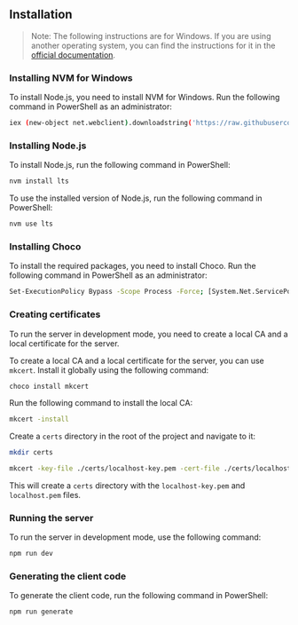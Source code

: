 ## Installation

> Note: The following instructions are for Windows. If you are using another operating system, you can find the instructions for it in the [official documentation](https://nodejs.org/en/download/package-manager/).

### Installing NVM for Windows

To install Node.js, you need to install NVM for Windows. Run the following command in PowerShell as an administrator:

```bash
iex (new-object net.webclient).downloadstring('https://raw.githubusercontent.com/creationix/nvm/v1.1.7/install.ps1')
```

### Installing Node.js

To install Node.js, run the following command in PowerShell:

```bash
nvm install lts
```

To use the installed version of Node.js, run the following command in PowerShell:

```bash
nvm use lts
```

### Installing Choco

To install the required packages, you need to install Choco. Run the following command in PowerShell as an administrator:

```bash
Set-ExecutionPolicy Bypass -Scope Process -Force; [System.Net.ServicePointManager]::SecurityProtocol = [System.Net.ServicePointManager]::SecurityProtocol -bor 3072; iex ((New-Object System.Net.WebClient).DownloadString('https://chocolatey.org/install.ps1'))
```

### Creating certificates

To run the server in development mode, you need to create a local CA and a local certificate for the server.

To create a local CA and a local certificate for the server, you can use `mkcert`. Install it globally using the following command:

```bash
choco install mkcert
```

Run the following command to install the local CA:

```bash
mkcert -install
```

Create a `certs` directory in the root of the project and navigate to it:

```bash
mkdir certs
```

```bash
mkcert -key-file ./certs/localhost-key.pem -cert-file ./certs/localhost.pem localhost 127.0.0.1 ::1
```

This will create a `certs` directory with the `localhost-key.pem` and `localhost.pem` files.

### Running the server

To run the server in development mode, use the following command:

```bash
npm run dev
```

### Generating the client code

To generate the client code, run the following command in PowerShell:

```bash
npm run generate
```
